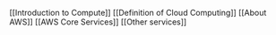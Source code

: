 [[Introduction to Compute]]
[[Definition of Cloud Computing]]
[[About AWS]]
[[AWS Core Services]]
[[Other services]]